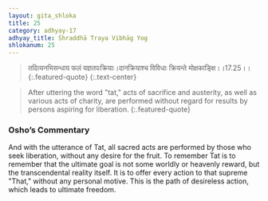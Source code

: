 ```yaml
---
layout: gita_shloka
title: 25
category: adhyay-17
adhyay_title: Śhraddhā Traya Vibhāg Yog
shlokanum: 25
---
```


> तदित्यनभिसन्धाय फलं यज्ञतपःक्रियाः।दानक्रियाश्च विविधाः क्रियन्ते मोक्षकाङ्क्षि।।17.25।।
{:.featured-quote} 
{:.text-center}

> After uttering the word "tat," acts of sacrifice and austerity, as well as various acts of charity, are performed without regard for results by persons aspiring for liberation.
{:.featured-quote}

### Osho’s Commentary
And with the utterance of Tat, all sacred acts are performed by those who seek liberation, without any desire for the fruit.
To remember Tat is to remember that the ultimate goal is not some worldly or heavenly reward, but the transcendental reality itself. It is to offer every action to that supreme "That," without any personal motive. This is the path of desireless action, which leads to ultimate freedom.

